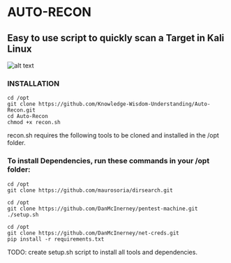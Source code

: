 # AUTO-RECON
## Easy to use script to quickly scan a Target in Kali Linux

![alt text](https://github.com/Knowledge-Wisdom-Understanding/Auto-Recon/blob/master/auto-recon.PNG)


### INSTALLATION
```
cd /opt
git clone https://github.com/Knowledge-Wisdom-Understanding/Auto-Recon.git
cd Auto-Recon
chmod +x recon.sh
```
recon.sh requires the following tools to be cloned and installed in the /opt folder.
### To install Dependencies, run these commands in your /opt folder:
``` 
cd /opt
git clone https://github.com/maurosoria/dirsearch.git
```

```
cd /opt
git clone https://github.com/DanMcInerney/pentest-machine.git
./setup.sh
```
```
cd /opt
git clone https://github.com/DanMcInerney/net-creds.git
pip install -r requirements.txt
```

TODO: create setup.sh script to install all tools and dependencies.
